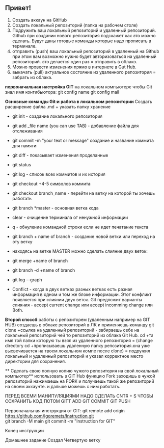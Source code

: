 ## Привет! 

1. Создать аккаун на GitHub
2. Создать локальный репозиторий (папка на рабочем столе)
3. Подружить ваш локальный репозиторий и удаленный репозиторий. Github при создании нового репозитория подскажет как это можно сделать. Будут даны готовые команды которые надо прописать в терминале. 
4. отправить (push) ваш локальный репозиторий в удаленный на Github при этом вам возможно нужно будет авторизоваться на удаленный репозиторий. это делается один раз = отправить в облако. 
5. Можно провести изменения прямо в интернете в Gut Hub.
6. выкачать (pull) актуальное состояние из удаленного репозитория = забрать из облака.

**первоначальная настройка GIT** на локальном компьютере чтобы Git знал имя контибьютора: 
git config name
git config mail

**Основные команды Git:и работа в локальном репозитории** 
Создать расширение файла .md + указать папку хранение
* git init - создание локального репозитория
* git add _file name (you can use TAB) - добавление файла для отслеживания
* git commit -m "your text or message" создание и название коммита для памяти
* git diff - показывает изменения проделанные 
* git status 
* git log - список всех коммитов и их история
* git checkout  +4-5 символов коммита
* git checkout branch_name - перейти на ветку на которой ты хочешь работать 
* git branch *master - основная ветка кода
* clear - очищение терминала от ненужной информации 
* q - обнуление командной строки если не идет печатание текста
* git branch + name of branch - создание новой ветки или переход на эту ветку
* находясь на ветке MASTER можно сделать слияние двух веток: 
* git merge +name of branch
* git branch -d +name of branch
* git log --graph

* Conflict - когда в двух ветках разных ветках есть разная информация в одном и том же блоке информации. Этот конфликт появляется при слиянии двух веток. Git предложит варианты слияния - accept current change или accept incomming change или Both.

**Второй способ** 
работы с репозиторем (удаленным например на GIT HUB)
создаешь в облаке репозиторий в ЛК и применяешь команду
git clone +ссылка на удаленный репозиторий - забираешь себе на локальный репозиторий чей то репозиторий из облака Git Hub. 
cd +та имя той папки которую ты взял из удаленного репозитория = (change directory cd +прописываешь удаленную папку репозитория.она уже высвечивается на твоем локальном компе после clone) = подружил локальный и удаленный репозиторий и указал корректное место директории для сохранения. 

** Сделать свою полную копию чужого репозитория на свой локальный компьютер**
использовать в GIT Hub функцию Fork
заходишь в чужой репозиторий нажимаешь на FORK и получаешь такой же репозиторий на своем аккаунте. и дальше можешь с ним работать. 


ПЕРЕД ВСЕМИ МАНИПУЛЯЦИЯМИ НАДО СДЕЛАТЬ CNTR + S ЧТОБЫ СОХРАНИТЬ КОД
ПОТОМ GITT ADD 
GIT COMMIT
GIT PUSH

Первоначальная инструкция от GIT:
git remote add origin https://github.com/Igoremets/Instruction.git       
git branch -M main
git commit -m "Instruction for GIT"

Конец инструкции 

Домашнее задание
Создал Четвертую ветку